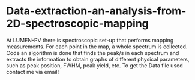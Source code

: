 # Data-extraction-an-analysis-from-2D-spectroscopic-mapping
At LUMEN-PV there is spectroscopic set-up that performs mapping  measurements. For each point in the map, a whole spectrum is  collected. Code an algorithm is done that finds the peak/s in each  spectrum and extracts the information to obtain graphs of  different physical parameters, such as peak position, FWHM, peak  yield, etc.
To get the Data file used contact me via email!
